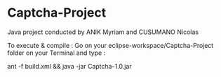 # Captcha-Project
Java project conducted by ANIK Myriam and CUSUMANO Nicolas

To execute & compile : 
Go on your eclipse-workspace/Captcha-Project folder on your Terminal and type : 

ant -f build.xml && java -jar Captcha-1.0.jar    
